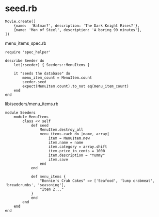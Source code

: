 # seed.rb

	Movie.create([
		{name:  'Batman?', description: 'The Dark Knight Rises?'},
		{name: 'Man of Steel', description: 'A boring 90 minutes'},
	])
	
menu_items_spec.rb

	require 'spec_helper'
	
	describe Seeder do
		let(:seeder) { Seeders::MenuItems }
		
		it "seeds the database" do
			menu_item_count = MenuItem.count
			seeder.seed
			expect(MenuItem.count).to_not eq(menu_item_count)
		end
	end
	
lib/seeders/menu_items.rb

	module Seeders
		module MenuItems
			class << self
				def seed
					MenuItem.destroy_all
					menu_items.each do |name, array|
						item = MenuItem.new
						item.name = name
						item.category = array.shift
						item.price_in_cents = 1000
						item.description = "Yummy"
						item.save
					end
				end
				
				def menu_items {
					"Bonnie's Crab Cakes" => ['Seafood', 'lump crabmeat', 'breadcrumbs', 'seasoning'],
					"Item 2..."
				}
				end
			end
		end
	end
